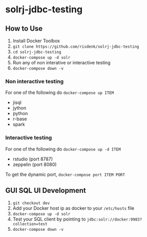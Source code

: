 # solrj-jdbc-testing

## How to Use
1. Install Docker Toolbox
2. `git clone https://github.com/risdenk/solrj-jdbc-testing`
3. `cd solrj-jdbc-testing`
4. `docker-compose up -d solr`
5. Run any of non interative or interactive testing
6. `docker-compose down -v`

### Non interactive testing
For one of the following do `docker-compose up ITEM`

* jisql
* jython
* python
* r-base
* spark

### Interactive testing
For one of the following do `docker-compose up -d ITEM`

* rstudio (port 8787)
* zeppelin (port 8080)

To get the dynamic port, `docker-compose port ITEM PORT`

## GUI SQL UI Development
1. `git checkout dev`
2. Add your Docker host ip as docker to your `/etc/hosts` file
3. `docker-compose up -d solr`
4. Test your SQL client by pointing to `jdbc:solr://docker:9983?collection=test`
5. `docker-compose down -v`